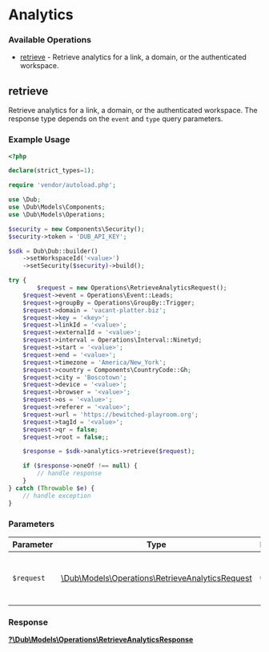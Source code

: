 # Analytics


### Available Operations

* [retrieve](#retrieve) - Retrieve analytics for a link, a domain, or the authenticated workspace.

## retrieve

Retrieve analytics for a link, a domain, or the authenticated workspace. The response type depends on the `event` and `type` query parameters.

### Example Usage

```php
<?php

declare(strict_types=1);

require 'vendor/autoload.php';

use \Dub;
use \Dub\Models\Components;
use \Dub\Models\Operations;

$security = new Components\Security();
$security->token = 'DUB_API_KEY';

$sdk = Dub\Dub::builder()
    ->setWorkspaceId('<value>')
    ->setSecurity($security)->build();

try {
        $request = new Operations\RetrieveAnalyticsRequest();
    $request->event = Operations\Event::Leads;
    $request->groupBy = Operations\GroupBy::Trigger;
    $request->domain = 'vacant-platter.biz';
    $request->key = '<key>';
    $request->linkId = '<value>';
    $request->externalId = '<value>';
    $request->interval = Operations\Interval::Ninetyd;
    $request->start = '<value>';
    $request->end = '<value>';
    $request->timezone = 'America/New_York';
    $request->country = Components\CountryCode::Gh;
    $request->city = 'Boscotown';
    $request->device = '<value>';
    $request->browser = '<value>';
    $request->os = '<value>';
    $request->referer = '<value>';
    $request->url = 'https://bewitched-playroom.org';
    $request->tagId = '<value>';
    $request->qr = false;
    $request->root = false;;

    $response = $sdk->analytics->retrieve($request);

    if ($response->oneOf !== null) {
        // handle response
    }
} catch (Throwable $e) {
    // handle exception
}
```

### Parameters

| Parameter                                                                                              | Type                                                                                                   | Required                                                                                               | Description                                                                                            |
| ------------------------------------------------------------------------------------------------------ | ------------------------------------------------------------------------------------------------------ | ------------------------------------------------------------------------------------------------------ | ------------------------------------------------------------------------------------------------------ |
| `$request`                                                                                             | [\Dub\Models\Operations\RetrieveAnalyticsRequest](../../Models/Operations/RetrieveAnalyticsRequest.md) | :heavy_check_mark:                                                                                     | The request object to use for the request.                                                             |


### Response

**[?\Dub\Models\Operations\RetrieveAnalyticsResponse](../../Models/Operations/RetrieveAnalyticsResponse.md)**

